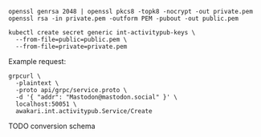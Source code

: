 ```shell
openssl genrsa 2048 | openssl pkcs8 -topk8 -nocrypt -out private.pem
openssl rsa -in private.pem -outform PEM -pubout -out public.pem
```

```shell
kubectl create secret generic int-activitypub-keys \
  --from-file=public=public.pem \
  --from-file=private=private.pem
```

Example request:
```shell
grpcurl \
  -plaintext \
  -proto api/grpc/service.proto \
  -d '{ "addr": "Mastodon@mastodon.social" }' \
  localhost:50051 \
  awakari.int.activitypub.Service/Create
```

TODO conversion schema
